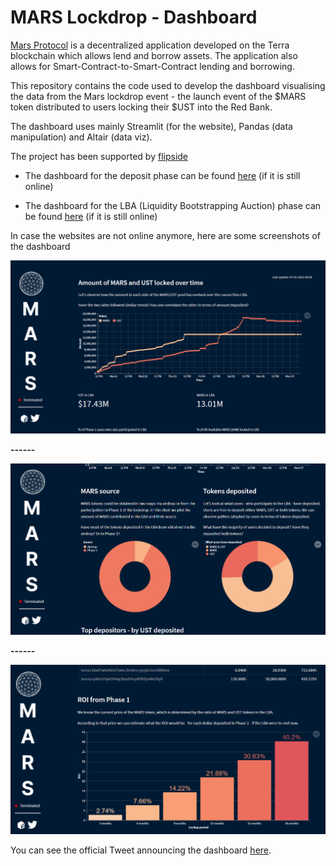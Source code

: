 # MARS Lockdrop - Dashboard

[Mars Protocol](https://https://marsprotocol.io/) is a decentralized application developed on the Terra blockchain which allows lend and borrow assets. The application also allows for Smart-Contract-to-Smart-Contract lending and borrowing.

This repository contains the code used to develop the dashboard visualising the data from the Mars lockdrop event - the launch event of the $MARS token distributed to users locking their $UST into the Red Bank.

The dashboard uses mainly Streamlit (for the website), Pandas (data manipulation) and Altair (data viz).

The project has been supported by [flipside](https://flipsidecrypto.xyz/)

* The dashboard for the deposit phase can be found [here](https://share.streamlit.io/incioman/mars_lockdrop) (if it is still online)

* The dashboard for the LBA (Liquidity Bootstrapping Auction) phase can be found [here](https://marslockdrop.herokuapp.com/) (if it is still online)

In case the websites are not online anymore, here are some screenshots of the dashboard

<img src="images/mars1.png" width="800">

**------**

<img src="images/mars2.png" width="800">

**------**

<img src="images/mars3.png" width="800">


You can see the official Tweet announcing the dashboard [here](https://twitter.com/flipsidecrypto/status/1495828255882063877?s=20&t=XuA1vWptJVGTkNuSbLLWQw).